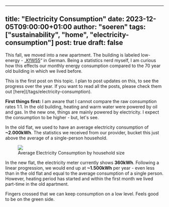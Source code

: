
---
title: "Electricity Consumption"
date: 2023-12-05T09:00:00+01:00
author: "soeren"
tags: ["sustainability", "home", "electricity-consumption"]
post: true
draft: false
---

This fall, we moved into a new apartment. The building is labeled low-energy - „[KfW55](https://de.wikipedia.org/wiki/Effizienzhaus)“ in German. Being a statistics nerd myself, I am curious how this effects our monthly energy consumption compared to the 70 year old building in which we lived before. 

<p class="notice">
This is the first post on this topic. I plan to post updates on this, to see the progress over the year. If you want to read all the posts, please check them out [here](/tags/electricity-consumption).
</p>

**First things first:** I am aware that I cannot compare the raw consumption rates 1:1. In the old building, heating and warm water were powered by oil and gas. In the new one, things are mainly powered by electricity. I expect the consumption to be higher - but, let's see. 

In the old flat, we used to have an average electricity consumption of **~2.000kWh**. The statistics we received from our provider, bucket this just above the average of a single-person household.

<figure>
    <img src="https://onedrive.live.com/embed?resid=273EB2087BC33FC5%215179&authkey=%21AHMHj2ZIF-wJHyk&width=660">
    <figcaption>Average Electricity Consumption by household size</figcaption>
</figure>


In the new flat, the electricity meter currently shows **360kWh**. Following a linear progression, we would end up at **~1.500kWh** per year - even less than in the old flat and equal to the average consumption of a single person. However, heating period has started and within the first month we lived part-time in the old apartment.

Fingers crossed that we can keep consumption on a low level. Feels good to be on the green side. 

